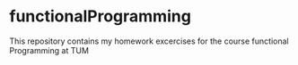 # functionalProgramming

This repository contains my homework excercises for the course functional Programming at TUM
